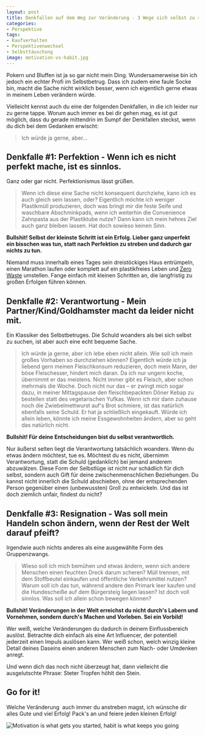 ```yaml
---
layout: post
title: Denkfallen auf dem Weg zur Veränderung - 3 Wege sich selbst zu sabotieren
categories:
- Perspektive
tags:
- Kaufverhalten
- Perspektivenwechsel
- Selbsttäuschung
image: motivation-vs-habit.jpg
---
```


Pokern und Bluffen ist ja so gar nicht mein Ding. Wundersamerweise
bin ich jedoch ein echter Profi im Selbstbetrug. Dass ich zudem eine
faule Socke bin, macht die Sache nicht wirklich besser, wenn ich eigentlich gerne
etwas in meinem Leben verändern würde.

Vielleicht kennst auch du eine der folgenden Denkfallen, in die ich leider nur
zu gerne tappe. Worum auch immer es bei dir gehen mag, es ist gut möglich,
dass du gerade mittendrin im Sumpf der Denkfallen steckst,
wenn du dich bei dem Gedanken erwischt:

> Ich würde ja gerne, aber...

## Denkfalle #1: Perfektion - Wenn ich es nicht perfekt mache, ist es sinnlos.

Ganz oder gar nicht. Perfektionismus lässt grüßen.

> Wenn ich diese eine Sache nicht konsequent durchziehe, kann ich es auch
gleich sein lassen, oder?
Eigentlich möchte ich weniger Plastikmüll produzieren, doch was bringt
mir die feste Seife und waschbare Abschminkpads, wenn ich weiterhin die
Convenience Zahnpasta aus der Plastiktube nutze? Dann kann ich mein
hehres Ziel auch ganz bleiben lassen. Hat doch sowieso keinen Sinn.

**Bullshit! Selbst der kleinste Schritt ist ein Erfolg. Lieber ganz unperfekt
ein bisschen was tun, statt nach Perfektion zu streben und dadurch gar nichts
zu tun.**

Niemand muss innerhalb eines Tages sein dreistöckiges Haus entrümpeln,
einen Marathon laufen oder komplett auf ein plastikfreies Leben und
[Zero Waste](https://de.wikipedia.org/wiki/Zero_Waste) umstellen. Fange
einfach mit kleinen Schritten an, die langfristig zu großen Erfolgen
führen können.

## Denkfalle #2: Verantwortung - Mein Partner/Kind/Goldhamster macht da leider nicht mit.

Ein Klassiker des Selbstbetruges. Die Schuld woanders als bei sich selbst zu
suchen, ist aber auch eine echt bequeme Sache.

> Ich würde ja gerne, aber ich lebe eben nicht allein. Wie soll ich mein großes
Vorhaben so durchziehen können?
Eigentlich würde ich ja liebend gern meinen Fleischkonsum reduzieren, doch mein
Mann, der böse Fleischesser, hindert mich daran. Da ich nur ungern koche,
übernimmt er das meistens. Nicht immer gibt es Fleisch, aber schon
mehrmals die Woche. Doch nicht nur das – er zwingt mich sogar dazu, in meiner
Mittagspause den fleischbepackten Döner Kebap zu bestellen statt des
vegetarischen Yufkas. Wenn ich mir dann zuhause noch die Zwiebelmettwurst auf's
Brot schmiere, ist das natürlich ebenfalls seine Schuld. Er hat ja schließlich
eingekauft. Würde ich allein leben, könnte ich meine Essgewohnheiten ändern,
aber so geht das natürlich nicht.

**Bullshit! Für deine Entscheidungen bist du selbst verantwortlich.**

Nur äußerst selten liegt die Verantwortung tatsächlich woanders. Wenn du
etwas ändern möchtest, tue es. Möchtest du es nicht, übernimm
Verantwortung, statt die Schuld (gedanklich) bei jemand anderem
abzuwälzen. Diese Form der Selbstlüge ist nicht nur schädlich für dich
selbst, sondern auch Gift für deine zwischenmenschlichen Beziehungen. Du
kannst nicht innerlich die Schuld abschieben, ohne der entsprechenden
Person gegenüber einen (unbewussten) Groll zu entwickeln. Und das ist
doch ziemlich unfair, findest du nicht?

## Denkfalle #3: Resignation - Was soll mein Handeln schon ändern, wenn der Rest der Welt darauf pfeift?

Irgendwie auch nichts anderes als eine ausgewählte Form des Gruppenzwangs.

> Wieso soll ich mich bemühen und etwas ändern, wenn sich andere
Menschen einen feuchten Dreck darum scheren?
Müll trennen, mit dem Stoffbeutel einkaufen und öffentliche
Verkehrsmittel nutzen? Warum soll ich das tun, während andere den
Primark leer kaufen und die Hundescheiße auf dem Bürgersteig liegen
lassen? Ist doch voll sinnlos. Was soll ich allein schon bewegen
können?

**Bullshit! Veränderungen in der Welt erreichst du nicht durch's Labern und
Vornehmen, sondern durch's Machen und Vorleben. Sei ein Vorbild!**

Wer weiß, welche Veränderungen du dadurch in deinem Einflussbereich auslöst.
Betrachte dich einfach als eine Art Influencer, der potentiell jederzeit
einen Impuls auslösen kann. Wer weiß schon, welch winzig kleine
Detail deines Daseins einen anderen Menschen zum Nach- oder Umdenken anregt.

Und wenn dich das noch nicht überzeugt hat, dann vielleicht die
ausgelutschte Phrase: Steter Tropfen höhlt den Stein.

## Go for it!

Welche Veränderung  auch immer du anstreben magst, ich wünsche dir alles
Gute und viel Erfolg! Pack's an und feiere jeden kleinen Erfolg!

![Motivation is what gets you started, habit is what keeps you going]({{site.baseurl}}/assets/img/posts/motivation-vs-habit.jpg)
